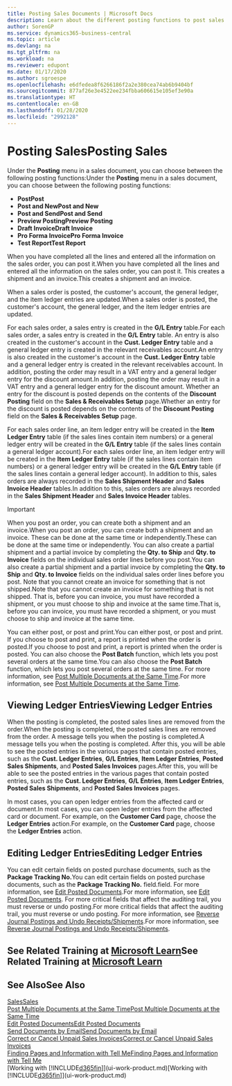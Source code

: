 ```yaml
---
title: Posting Sales Documents | Microsoft Docs
description: Learn about the different posting functions to post sales documents, and how you can update posted documents.
author: SorenGP
ms.service: dynamics365-business-central
ms.topic: article
ms.devlang: na
ms.tgt_pltfrm: na
ms.workload: na
ms.reviewer: edupont
ms.date: 01/17/2020
ms.author: sgroespe
ms.openlocfilehash: e6dfedea8f6266186f2a2e380cea74ab6b9404bf
ms.sourcegitcommit: 877af26e3e4522ee234fbba606615e105ef3e90a
ms.translationtype: HT
ms.contentlocale: en-GB
ms.lasthandoff: 01/28/2020
ms.locfileid: "2992128"
---
```

# <a name="posting-sales"></a><span data-ttu-id="3a9cf-103">Posting Sales</span><span class="sxs-lookup"><span data-stu-id="3a9cf-103">Posting Sales</span></span>
<span data-ttu-id="3a9cf-104">Under the **Posting** menu in a sales document, you can choose between the following posting functions:</span><span class="sxs-lookup"><span data-stu-id="3a9cf-104">Under the **Posting** menu in a sales document, you can choose between the following posting functions:</span></span>

* <span data-ttu-id="3a9cf-105">**Post**</span><span class="sxs-lookup"><span data-stu-id="3a9cf-105">**Post**</span></span>
* <span data-ttu-id="3a9cf-106">**Post and New**</span><span class="sxs-lookup"><span data-stu-id="3a9cf-106">**Post and New**</span></span>
* <span data-ttu-id="3a9cf-107">**Post and Send**</span><span class="sxs-lookup"><span data-stu-id="3a9cf-107">**Post and Send**</span></span>
* <span data-ttu-id="3a9cf-108">**Preview Posting**</span><span class="sxs-lookup"><span data-stu-id="3a9cf-108">**Preview Posting**</span></span>
* <span data-ttu-id="3a9cf-109">**Draft Invoice**</span><span class="sxs-lookup"><span data-stu-id="3a9cf-109">**Draft Invoice**</span></span>
* <span data-ttu-id="3a9cf-110">**Pro Forma Invoice**</span><span class="sxs-lookup"><span data-stu-id="3a9cf-110">**Pro Forma Invoice**</span></span>
* <span data-ttu-id="3a9cf-111">**Test Report**</span><span class="sxs-lookup"><span data-stu-id="3a9cf-111">**Test Report**</span></span>

<span data-ttu-id="3a9cf-112">When you have completed all the lines and entered all the information on the sales order, you can post it.</span><span class="sxs-lookup"><span data-stu-id="3a9cf-112">When you have completed all the lines and entered all the information on the sales order, you can post it.</span></span> <span data-ttu-id="3a9cf-113">This creates a shipment and an invoice.</span><span class="sxs-lookup"><span data-stu-id="3a9cf-113">This creates a shipment and an invoice.</span></span>

<span data-ttu-id="3a9cf-114">When a sales order is posted, the customer's account, the general ledger, and the item ledger entries are updated.</span><span class="sxs-lookup"><span data-stu-id="3a9cf-114">When a sales order is posted, the customer's account, the general ledger, and the item ledger entries are updated.</span></span>

<span data-ttu-id="3a9cf-115">For each sales order, a sales entry is created in the **G/L Entry** table.</span><span class="sxs-lookup"><span data-stu-id="3a9cf-115">For each sales order, a sales entry is created in the **G/L Entry** table.</span></span> <span data-ttu-id="3a9cf-116">An entry is also created in the customer's account in the **Cust. Ledger Entry** table and a general ledger entry is created in the relevant receivables account.</span><span class="sxs-lookup"><span data-stu-id="3a9cf-116">An entry is also created in the customer's account in the **Cust. Ledger Entry** table and a general ledger entry is created in the relevant receivables account.</span></span> <span data-ttu-id="3a9cf-117">In addition, posting the order may result in a VAT entry and a general ledger entry for the discount amount.</span><span class="sxs-lookup"><span data-stu-id="3a9cf-117">In addition, posting the order may result in a VAT entry and a general ledger entry for the discount amount.</span></span> <span data-ttu-id="3a9cf-118">Whether an entry for the discount is posted depends on the contents of the **Discount Posting** field on the **Sales & Receivables Setup** page.</span><span class="sxs-lookup"><span data-stu-id="3a9cf-118">Whether an entry for the discount is posted depends on the contents of the **Discount Posting** field on the **Sales & Receivables Setup** page.</span></span>

<span data-ttu-id="3a9cf-119">For each sales order line, an item ledger entry will be created in the **Item Ledger Entry** table (if the sales lines contain item numbers) or a general ledger entry will be created in the **G/L Entry** table (if the sales lines contain a general ledger account).</span><span class="sxs-lookup"><span data-stu-id="3a9cf-119">For each sales order line, an item ledger entry will be created in the **Item Ledger Entry** table (if the sales lines contain item numbers) or a general ledger entry will be created in the **G/L Entry** table (if the sales lines contain a general ledger account).</span></span> <span data-ttu-id="3a9cf-120">In addition to this, sales orders are always recorded in the **Sales Shipment Header** and **Sales Invoice Header** tables.</span><span class="sxs-lookup"><span data-stu-id="3a9cf-120">In addition to this, sales orders are always recorded in the **Sales Shipment Header** and **Sales Invoice Header** tables.</span></span>

> [!IMPORTANT]  
>   <span data-ttu-id="3a9cf-121">When you post an order, you can create both a shipment and an invoice.</span><span class="sxs-lookup"><span data-stu-id="3a9cf-121">When you post an order, you can create both a shipment and an invoice.</span></span> <span data-ttu-id="3a9cf-122">These can be done at the same time or independently.</span><span class="sxs-lookup"><span data-stu-id="3a9cf-122">These can be done at the same time or independently.</span></span> <span data-ttu-id="3a9cf-123">You can also create a partial shipment and a partial invoice by completing the **Qty. to Ship** and **Qty. to Invoice** fields on the individual sales order lines before you post.</span><span class="sxs-lookup"><span data-stu-id="3a9cf-123">You can also create a partial shipment and a partial invoice by completing the **Qty. to Ship** and **Qty. to Invoice** fields on the individual sales order lines before you post.</span></span> <span data-ttu-id="3a9cf-124">Note that you cannot create an invoice for something that is not shipped.</span><span class="sxs-lookup"><span data-stu-id="3a9cf-124">Note that you cannot create an invoice for something that is not shipped.</span></span> <span data-ttu-id="3a9cf-125">That is, before you can invoice, you must have recorded a shipment, or you must choose to ship and invoice at the same time.</span><span class="sxs-lookup"><span data-stu-id="3a9cf-125">That is, before you can invoice, you must have recorded a shipment, or you must choose to ship and invoice at the same time.</span></span>

<span data-ttu-id="3a9cf-126">You can either post, or post and print.</span><span class="sxs-lookup"><span data-stu-id="3a9cf-126">You can either post, or post and print.</span></span> <span data-ttu-id="3a9cf-127">If you choose to post and print, a report is printed when the order is posted.</span><span class="sxs-lookup"><span data-stu-id="3a9cf-127">If you choose to post and print, a report is printed when the order is posted.</span></span> <span data-ttu-id="3a9cf-128">You can also choose the **Post Batch** function, which lets you post several orders at the same time.</span><span class="sxs-lookup"><span data-stu-id="3a9cf-128">You can also choose the **Post Batch** function, which lets you post several orders at the same time.</span></span> <span data-ttu-id="3a9cf-129">For more information, see [Post Multiple Documents at the Same Time](ui-batch-posting.md).</span><span class="sxs-lookup"><span data-stu-id="3a9cf-129">For more information, see [Post Multiple Documents at the Same Time](ui-batch-posting.md).</span></span>

## <a name="viewing-ledger-entries"></a><span data-ttu-id="3a9cf-130">Viewing Ledger Entries</span><span class="sxs-lookup"><span data-stu-id="3a9cf-130">Viewing Ledger Entries</span></span>
<span data-ttu-id="3a9cf-131">When the posting is completed, the posted sales lines are removed from the order.</span><span class="sxs-lookup"><span data-stu-id="3a9cf-131">When the posting is completed, the posted sales lines are removed from the order.</span></span> <span data-ttu-id="3a9cf-132">A message tells you when the posting is completed.</span><span class="sxs-lookup"><span data-stu-id="3a9cf-132">A message tells you when the posting is completed.</span></span> <span data-ttu-id="3a9cf-133">After this, you will be able to see the posted entries in the various pages that contain posted entries, such as the **Cust. Ledger Entries**, **G/L Entries**, **Item Ledger Entries**, **Posted Sales Shipments**, and **Posted Sales Invoices** pages.</span><span class="sxs-lookup"><span data-stu-id="3a9cf-133">After this, you will be able to see the posted entries in the various pages that contain posted entries, such as the **Cust. Ledger Entries**, **G/L Entries**, **Item Ledger Entries**, **Posted Sales Shipments**, and **Posted Sales Invoices** pages.</span></span>  

<span data-ttu-id="3a9cf-134">In most cases, you can open ledger entries from the affected card or document.</span><span class="sxs-lookup"><span data-stu-id="3a9cf-134">In most cases, you can open ledger entries from the affected card or document.</span></span> <span data-ttu-id="3a9cf-135">For example, on the **Customer Card** page, choose the **Ledger Entries** action.</span><span class="sxs-lookup"><span data-stu-id="3a9cf-135">For example, on the **Customer Card** page, choose the **Ledger Entries** action.</span></span>

## <a name="editing-ledger-entries"></a><span data-ttu-id="3a9cf-136">Editing Ledger Entries</span><span class="sxs-lookup"><span data-stu-id="3a9cf-136">Editing Ledger Entries</span></span>
<span data-ttu-id="3a9cf-137">You can edit certain fields on posted purchase documents, such as the **Package Tracking No.**</span><span class="sxs-lookup"><span data-stu-id="3a9cf-137">You can edit certain fields on posted purchase documents, such as the **Package Tracking No.**</span></span> <span data-ttu-id="3a9cf-138">field.</span><span class="sxs-lookup"><span data-stu-id="3a9cf-138">field.</span></span> <span data-ttu-id="3a9cf-139">For more information, see [Edit Posted Documents](across-edit-posted-document.md).</span><span class="sxs-lookup"><span data-stu-id="3a9cf-139">For more information, see [Edit Posted Documents](across-edit-posted-document.md).</span></span> <span data-ttu-id="3a9cf-140">For more critical fields that affect the auditing trail, you must reverse or undo posting.</span><span class="sxs-lookup"><span data-stu-id="3a9cf-140">For more critical fields that affect the auditing trail, you must reverse or undo posting.</span></span> <span data-ttu-id="3a9cf-141">For more information, see [Reverse Journal Postings and Undo Receipts/Shipments](finance-how-reverse-journal-posting.md).</span><span class="sxs-lookup"><span data-stu-id="3a9cf-141">For more information, see [Reverse Journal Postings and Undo Receipts/Shipments](finance-how-reverse-journal-posting.md).</span></span>

## <a name="see-related-training-at-microsoft-learnlearnmodulesship-invoice-items-dynamics-365-business-centralindex"></a><span data-ttu-id="3a9cf-142">See Related Training at [Microsoft Learn](/learn/modules/ship-invoice-items-dynamics-365-business-central/index)</span><span class="sxs-lookup"><span data-stu-id="3a9cf-142">See Related Training at [Microsoft Learn](/learn/modules/ship-invoice-items-dynamics-365-business-central/index)</span></span>

## <a name="see-also"></a><span data-ttu-id="3a9cf-143">See Also</span><span class="sxs-lookup"><span data-stu-id="3a9cf-143">See Also</span></span>
[<span data-ttu-id="3a9cf-144">Sales</span><span class="sxs-lookup"><span data-stu-id="3a9cf-144">Sales</span></span>](sales-manage-sales.md)  
[<span data-ttu-id="3a9cf-145">Post Multiple Documents at the Same Time</span><span class="sxs-lookup"><span data-stu-id="3a9cf-145">Post Multiple Documents at the Same Time</span></span>](ui-batch-posting.md)  
[<span data-ttu-id="3a9cf-146">Edit Posted Documents</span><span class="sxs-lookup"><span data-stu-id="3a9cf-146">Edit Posted Documents</span></span>](across-edit-posted-document.md)  
[<span data-ttu-id="3a9cf-147">Send Documents by Email</span><span class="sxs-lookup"><span data-stu-id="3a9cf-147">Send Documents by Email</span></span>](ui-how-send-documents-email.md)  
[<span data-ttu-id="3a9cf-148">Correct or Cancel Unpaid Sales Invoices</span><span class="sxs-lookup"><span data-stu-id="3a9cf-148">Correct or Cancel Unpaid Sales Invoices</span></span>](sales-how-correct-cancel-sales-invoice.md)  
[<span data-ttu-id="3a9cf-149">Finding Pages and Information with Tell Me</span><span class="sxs-lookup"><span data-stu-id="3a9cf-149">Finding Pages and Information with Tell Me</span></span>](ui-search.md)  
<span data-ttu-id="3a9cf-150">[Working with [!INCLUDE[d365fin](includes/d365fin_md.md)]](ui-work-product.md)</span><span class="sxs-lookup"><span data-stu-id="3a9cf-150">[Working with [!INCLUDE[d365fin](includes/d365fin_md.md)]](ui-work-product.md)</span></span>
